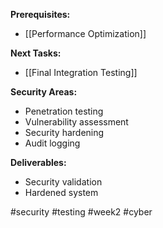 **Prerequisites:**
- [[Performance Optimization]]

**Next Tasks:**
- [[Final Integration Testing]]

**Security Areas:**
- Penetration testing
- Vulnerability assessment
- Security hardening
- Audit logging

**Deliverables:**
- Security validation
- Hardened system

#security #testing #week2 #cyber
